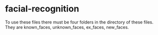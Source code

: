 # facial-recognition
To use these files there must be four folders in the directory of these files.
They are known_faces, unknown_faces, ex_faces, new_faces.
